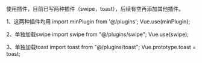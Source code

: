 使用插件，目前已写两种插件（swipe，toast），后续有空再添加其他插件。

1、这两种插件均用 import minPlugin from '@/plugins'; Vue.use(minPlugin);

2、单独加载swipe import swipe from "@/plugins/swipe"; Vue.use(swipe);

3、单独加载toast import toast from "@/plugins/toast"; Vue.prototype.toast = toast;
